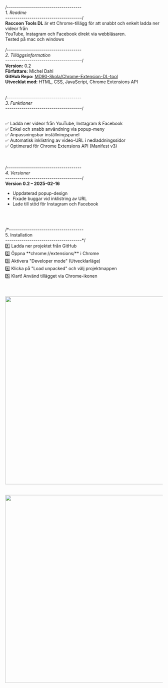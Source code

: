 /*-------------------------------------<br>
        1.  Readme<br>
--------------------------------------*/<br>
**Raccoon Tools DL** är ett Chrome-tillägg för att snabbt och enkelt ladda ner videor från  <br>
YouTube, Instagram och Facebook direkt via webbläsaren.  <br>
Tested på mac och windows
<br>
<br>
/*-------------------------------------<br>
        2.  Tilläggsinformation<br>
--------------------------------------*/<br>
**Version:**   0.2  <br>
**Författare:**  Michel Dahl  <br>
**GitHub Repo:** [MD90-Skola/Chrome-Extension-DL-tool](https://github.com/MD90-Skola/Chrome-Extension-DL-tool)  <br>
**Utvecklat med:** HTML, CSS, JavaScript, Chrome Extensions API  <br>
<br>
<br>
/*-------------------------------------<br>
        3.  Funktioner<br>
--------------------------------------*/
<br>
<br>

✅ Ladda ner videor från YouTube, Instagram & Facebook  
✅ Enkel och snabb användning via popup-meny  
✅ Anpassningsbar inställningspanel  
✅ Automatisk inklistring av video-URL i nedladdningssidor  
✅ Optimerad för Chrome Extensions API (Manifest v3)  
<br>
<br>
<br>
/*-------------------------------------<br>
        4.  Versioner<br>
--------------------------------------*/<br>
**Version 0.2 – 2025-02-16**  <br>
- Uppdaterad popup-design  <br>
- Fixade buggar vid inklistring av URL  <br>
- Lade till stöd för Instagram och Facebook  <br>
<br>
<br>
<br>
/*-------------------------------------<br>
        5.  Installation<br>
--------------------------------------*/<br>
1️⃣ Ladda ner projektet från GitHub  <br>
2️⃣ Öppna **chrome://extensions/** i Chrome  <br>
3️⃣ Aktivera "Developer mode" (Utvecklarläge)  <br>
4️⃣ Klicka på "Load unpacked" och välj projektmappen  <br>
5️⃣ Klart! Använd tillägget via Chrome-ikonen <br>
<br>
<br>
<br>
<img src="https://i.imgur.com/dltJ3hj.png" width="600">
<br>
<br>
<br>
<img src="https://i.imgur.com/wzgTGHn.png" width="600">
  
